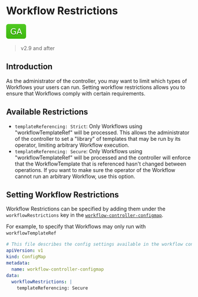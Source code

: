 # Workflow Restrictions

![GA](assets/ga.svg)

> v2.9 and after

## Introduction

As the administrator of the controller, you may want to limit which types of Workflows your users can run. Setting workflow restrictions allows you to ensure that Workflows comply with certain requirements. 

## Available Restrictions

* `templateReferencing: Strict`: Only Workflows using "workflowTemplateRef" will be processed. This allows the administrator of the controller to set a "library" of templates that may be run by its operator, limiting arbitrary Workflow execution.
* `templateReferencing: Secure`: Only Workflows using "workflowTemplateRef" will be processed and the controller will enforce that the WorkflowTemplate that is referenced hasn't changed between operations. If you want to make sure the operator of the Workflow cannot run an arbitrary Workflow, use this option.

## Setting Workflow Restrictions

Workflow Restrictions can be specified by adding them under the `workflowRestrictions` key in the [`workflow-controller-configmap`](./workflow-controller-configmap.yaml).

For example, to specify that Workflows may only run with `workflowTemplateRef`

```yaml
# This file describes the config settings available in the workflow controller configmap
apiVersion: v1
kind: ConfigMap
metadata:
  name: workflow-controller-configmap
data:
  workflowRestrictions: |
    templateReferencing: Secure
```
